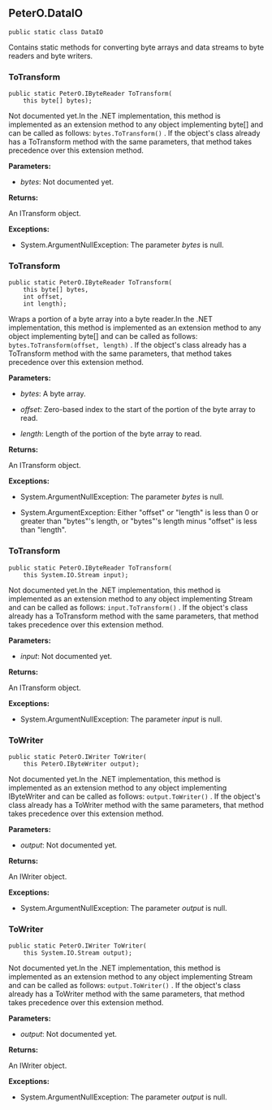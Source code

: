 ## PeterO.DataIO

    public static class DataIO

Contains static methods for converting byte arrays and data streams to byte readers and byte writers.

### ToTransform

    public static PeterO.IByteReader ToTransform(
        this byte[] bytes);

Not documented yet.In the .NET implementation, this method is implemented as an extension method to any object implementing byte[] and can be called as follows:  `bytes.ToTransform()` . If the object's class already has a ToTransform method with the same parameters, that method takes precedence over this extension method.

<b>Parameters:</b>

 * <i>bytes</i>: Not documented yet.

<b>Returns:</b>

An ITransform object.

<b>Exceptions:</b>

 * System.ArgumentNullException:
The parameter  <i>bytes</i>
 is null.

### ToTransform

    public static PeterO.IByteReader ToTransform(
        this byte[] bytes,
        int offset,
        int length);

Wraps a portion of a byte array into a byte reader.In the .NET implementation, this method is implemented as an extension method to any object implementing byte[] and can be called as follows:  `bytes.ToTransform(offset, length)` . If the object's class already has a ToTransform method with the same parameters, that method takes precedence over this extension method.

<b>Parameters:</b>

 * <i>bytes</i>: A byte array.

 * <i>offset</i>: Zero-based index to the start of the portion of the byte array to read.

 * <i>length</i>: Length of the portion of the byte array to read.

<b>Returns:</b>

An ITransform object.

<b>Exceptions:</b>

 * System.ArgumentNullException:
The parameter  <i>bytes</i>
 is null.

 * System.ArgumentException:
Either "offset" or "length" is less than 0 or greater than "bytes"'s length, or "bytes"'s length minus "offset" is less than "length".

### ToTransform

    public static PeterO.IByteReader ToTransform(
        this System.IO.Stream input);

Not documented yet.In the .NET implementation, this method is implemented as an extension method to any object implementing Stream and can be called as follows:  `input.ToTransform()` . If the object's class already has a ToTransform method with the same parameters, that method takes precedence over this extension method.

<b>Parameters:</b>

 * <i>input</i>: Not documented yet.

<b>Returns:</b>

An ITransform object.

<b>Exceptions:</b>

 * System.ArgumentNullException:
The parameter  <i>input</i>
 is null.

### ToWriter

    public static PeterO.IWriter ToWriter(
        this PeterO.IByteWriter output);

Not documented yet.In the .NET implementation, this method is implemented as an extension method to any object implementing IByteWriter and can be called as follows:  `output.ToWriter()` . If the object's class already has a ToWriter method with the same parameters, that method takes precedence over this extension method.

<b>Parameters:</b>

 * <i>output</i>: Not documented yet.

<b>Returns:</b>

An IWriter object.

<b>Exceptions:</b>

 * System.ArgumentNullException:
The parameter  <i>output</i>
 is null.

### ToWriter

    public static PeterO.IWriter ToWriter(
        this System.IO.Stream output);

Not documented yet.In the .NET implementation, this method is implemented as an extension method to any object implementing Stream and can be called as follows:  `output.ToWriter()` . If the object's class already has a ToWriter method with the same parameters, that method takes precedence over this extension method.

<b>Parameters:</b>

 * <i>output</i>: Not documented yet.

<b>Returns:</b>

An IWriter object.

<b>Exceptions:</b>

 * System.ArgumentNullException:
The parameter  <i>output</i>
 is null.
